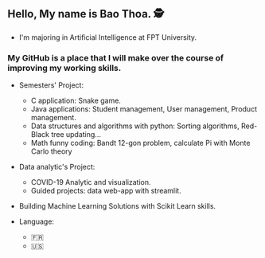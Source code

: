 ## Hello, My name is Bao Thoa. 🕵️
  * I'm majoring in Artificial Intelligence at FPT University.
  
### My GitHub is a place that I will make over the course of improving my working skills.
  * Semesters' Project:<br />
    + C application: Snake game.<br />
    + Java applications: Student management, User management, Product management.<br />
    + Data structures and algorithms with python: Sorting algorithms, Red-Black tree updating...<br />
    + Math funny coding: Bandt 12-gon problem, calculate Pi with Monte Carlo theory <br />
  
  * Data analytic's Project:<br/>
    + COVID-19 Analytic and visualization. <br/>
    + Guided projects: data web-app with streamlit. <br/>
  
  * Building Machine Learning Solutions with Scikit Learn skills. <br/>
  
  * Language:
    + :fr:
    + :us:
